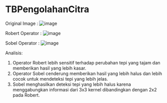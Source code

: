 # TBPengolahanCitra

Original Image :
![image](https://github.com/user-attachments/assets/b3c8ab1e-66c2-4462-a8b3-73a0a1f6b08f) 

Robert Operator :
![image](https://github.com/user-attachments/assets/d56133f2-a60c-434a-a6b7-4ae087d8c405) 

Sobel Operator :
![image](https://github.com/user-attachments/assets/c1fc699c-0367-47e9-b819-7841185b27ba) 

Analisis:
1. Operator Robert lebih sensitif terhadap perubahan tepi yang tajam dan memberikan hasil yang lebih kasar.
2. Operator Sobel cenderung memberikan hasil yang lebih halus dan lebih cocok untuk mendeteksi tepi yang lebih jelas.
3. Sobel menghasilkan deteksi tepi yang lebih halus karena menggabungkan informasi dari 3x3 kernel dibandingkan dengan 2x2 pada Robert.


